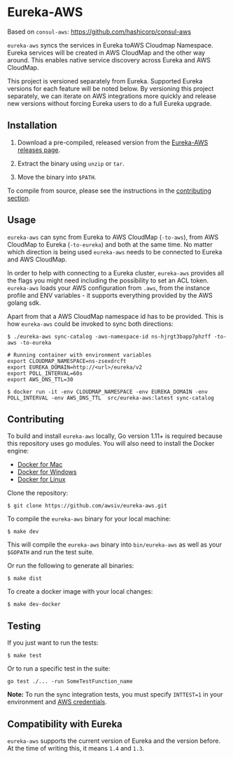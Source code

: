 # Eureka-AWS

Based on `consul-aws`: https://github.com/hashicorp/consul-aws

`eureka-aws` syncs the services in Eureka toAWS Cloudmap Namespace. Eureka services will be created in AWS CloudMap and the other way around. This enables native service discovery across Eureka and AWS CloudMap.

This project is versioned separately from Eureka. Supported Eureka versions for each feature will be noted below. By versioning this project separately, we can iterate on AWS integrations more quickly and release new versions without forcing Eureka users to do a full Eureka upgrade.

## Installation

1. Download a pre-compiled, released version from the [Eureka-AWS releases page][releases].

1. Extract the binary using `unzip` or `tar`.

1. Move the binary into `$PATH`.

To compile from source, please see the instructions in the [contributing section](#contributing).

## Usage

`eureka-aws` can sync from Eureka to AWS CloudMap (`-to-aws`), from AWS CloudMap to Eureka (`-to-eureka`) and both at the same time. No matter which direction is being used `eureka-aws` needs to be connected to Eureka and AWS CloudMap.

In order to help with connecting to a Eureka cluster, `eureka-aws` provides all the flags you might need including the possibility to set an ACL token. `eureka-aws` loads your AWS configuration from `.aws`, from the instance profile and ENV variables - it supports everything provided by the AWS golang sdk.

Apart from that a AWS CloudMap namespace id has to be provided. This is how `eureka-aws` could be invoked to sync both directions:

```shell
$ ./eureka-aws sync-catalog -aws-namespace-id ns-hjrgt3bapp7phzff -to-aws -to-eureka
```

```shell
# Running container with environment variables
export CLOUDMAP_NAMESPACE=ns-zsexdrcft
export EUREKA_DOMAIN=http://<url>/eureka/v2
export POLL_INTERVAL=60s
export AWS_DNS_TTL=30

$ docker run -it -env CLOUDMAP_NAMESPACE -env EUREKA_DOMAIN -env POLL_INTERVAL -env AWS_DNS_TTL  src/eureka-aws:latest sync-catalog

```

## Contributing

To build and install `eureka-aws` locally, Go version 1.11+ is required because this repository uses go modules.
You will also need to install the Docker engine:

- [Docker for Mac](https://docs.docker.com/engine/installation/mac/)
- [Docker for Windows](https://docs.docker.com/engine/installation/windows/)
- [Docker for Linux](https://docs.docker.com/engine/installation/linux/ubuntulinux/)

Clone the repository:

```shell
$ git clone https://github.com/awsiv/eureka-aws.git
```

To compile the `eureka-aws` binary for your local machine:

```shell
$ make dev
```

This will compile the `eureka-aws` binary into `bin/eureka-aws` as well as your `$GOPATH` and run the test suite.

Or run the following to generate all binaries:

```shell
$ make dist
```

To create a docker image with your local changes:

```shell
$ make dev-docker
```
## Testing

If you just want to run the tests:

```shell
$ make test
```

Or to run a specific test in the suite:

```shell
go test ./... -run SomeTestFunction_name
```

**Note:** To run the sync integration tests, you must specify `INTTEST=1` in your environment and [AWS credentials](https://docs.aws.amazon.com/sdk-for-go/v1/developer-guide/configuring-sdk.html#specifying-credentials).

## Compatibility with Eureka

`eureka-aws` supports the current version of Eureka and the version before. At the time of writing this, it means `1.4` and `1.3`.

[releases]: https://releases.hashicorp.com/eureka-aws "Eureka-AWS Releases"
